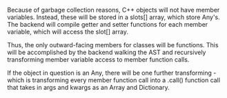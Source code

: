 Because of garbage collection reasons, C++ objects will not have member variables. Instead,
these will be stored in a slots[] array, which store Any's. The backend will compile getter 
and setter functions for each member variable, which will access the slot[] array.

Thus, the only outward-facing members for classes will be functions. This will be accomplished
by the backend walking the AST and recursively transforming member variable access to 
member function calls.

If the object in question is an Any, there will be one further transforming - which is
transforming every member function call into a .call() function call that takes in 
args and kwargs as an Array and Dictionary.